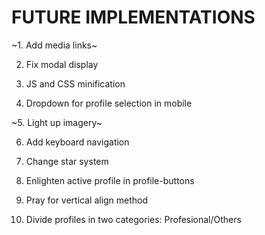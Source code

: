# FUTURE IMPLEMENTATIONS

~1. Add media links~

2. Fix modal display

3. JS and CSS minification

4. Dropdown for profile selection in mobile

~5. Light up imagery~

6. Add keyboard navigation

7. Change star system

8. Enlighten active profile in profile-buttons

9. Pray for vertical align method

10. Divide profiles in two categories: Profesional/Others
